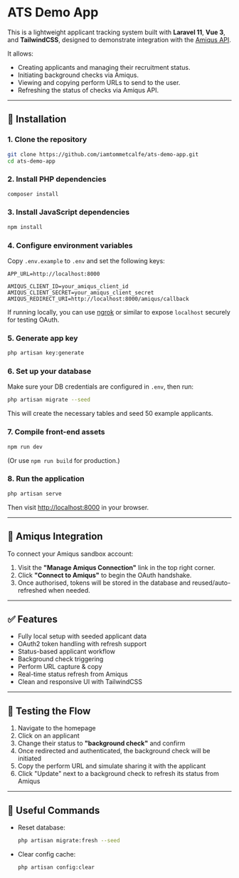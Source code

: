 # ATS Demo App

This is a lightweight applicant tracking system built with **Laravel 11**, **Vue 3**, and **TailwindCSS**, designed to demonstrate integration with the [Amiqus API](https://developers.amiqus.co/).

It allows:
- Creating applicants and managing their recruitment status.
- Initiating background checks via Amiqus.
- Viewing and copying perform URLs to send to the user.
- Refreshing the status of checks via Amiqus API.

---

## 🚀 Installation

### 1. Clone the repository

```bash
git clone https://github.com/iamtommetcalfe/ats-demo-app.git
cd ats-demo-app
```

### 2. Install PHP dependencies

```bash
composer install
```

### 3. Install JavaScript dependencies

```bash
npm install
```

### 4. Configure environment variables

Copy `.env.example` to `.env` and set the following keys:

```env
APP_URL=http://localhost:8000

AMIQUS_CLIENT_ID=your_amiqus_client_id
AMIQUS_CLIENT_SECRET=your_amiqus_client_secret
AMIQUS_REDIRECT_URI=http://localhost:8000/amiqus/callback
```

If running locally, you can use [ngrok](https://ngrok.com/) or similar to expose `localhost` securely for testing OAuth.

### 5. Generate app key

```bash
php artisan key:generate
```

### 6. Set up your database

Make sure your DB credentials are configured in `.env`, then run:

```bash
php artisan migrate --seed
```

This will create the necessary tables and seed 50 example applicants.

### 7. Compile front-end assets

```bash
npm run dev
```

(Or use `npm run build` for production.)

### 8. Run the application

```bash
php artisan serve
```

Then visit [http://localhost:8000](http://localhost:8000) in your browser.

---

## 🔐 Amiqus Integration

To connect your Amiqus sandbox account:

1. Visit the **"Manage Amiqus Connection"** link in the top right corner.
2. Click **"Connect to Amiqus"** to begin the OAuth handshake.
3. Once authorised, tokens will be stored in the database and reused/auto-refreshed when needed.

---

## ✅ Features

- Fully local setup with seeded applicant data
- OAuth2 token handling with refresh support
- Status-based applicant workflow
- Background check triggering
- Perform URL capture & copy
- Real-time status refresh from Amiqus
- Clean and responsive UI with TailwindCSS

---

## 🧪 Testing the Flow

1. Navigate to the homepage
2. Click on an applicant
3. Change their status to **"background check"** and confirm
4. Once redirected and authenticated, the background check will be initiated
5. Copy the perform URL and simulate sharing it with the applicant
6. Click "Update" next to a background check to refresh its status from Amiqus

---

## 🧹 Useful Commands

- Reset database:  
  ```bash
  php artisan migrate:fresh --seed
  ```

- Clear config cache:  
  ```bash
  php artisan config:clear
  ```
